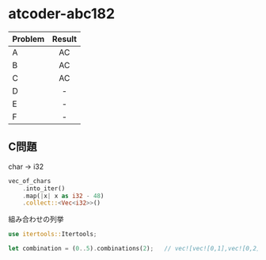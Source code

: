 # atcoder-abc182

| Problem | Result |
| :--- | :---: |
| A | AC |
| B | AC |
| C | AC |
| D | - |
| E | - |
| F | - |


## C問題
char -> i32
```rust
vec_of_chars
    .into_iter()
    .map(|x| x as i32 - 48)
    .collect::<Vec<i32>>()
```
組み合わせの列挙

```rust
use itertools::Itertools;

let combination = (0..5).combinations(2);   // vec![vec![0,1],vec![0,2]...]
```